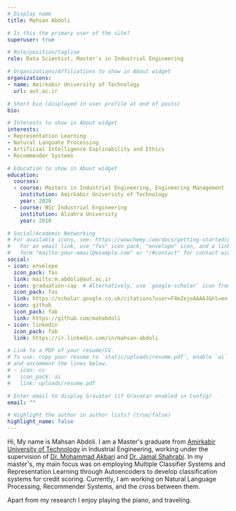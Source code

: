 ```yaml
---
# Display name
title: Mahsan Abdoli

# Is this the primary user of the site?
superuser: true

# Role/position/tagline
role: Data Scientist, Master's in Industrial Engineering

# Organizations/Affiliations to show in About widget
organizations:
- name: Amirkabir University of Technology
  url: aut.ac.ir

# Short bio (displayed in user profile at end of posts)
bio: 

# Interests to show in About widget
interests:
- Representation Learning
- Natural Languate Processing
- Artificial Intelligence Explinability and Ethics
- Recommender Systems

# Education to show in About widget
education:
  courses:
  - course: Masters in Industrial Engineering, Engineering Management
    institution: Amirkabir University of Technology
    year: 2020
  - course: BSc Industrial Engineering
    institution: Alzahra University
    year: 2018

# Social/Academic Networking
# For available icons, see: https://wowchemy.com/docs/getting-started/page-builder/#icons
#   For an email link, use "fas" icon pack, "envelope" icon, and a link in the
#   form "mailto:your-email@example.com" or "/#contact" for contact widget.
social:
- icon: envelope
  icon_pack: fas
  link: mailto:m.abdoli@aut.ac.ir
- icon: graduation-cap  # Alternatively, use `google-scholar` icon from `ai` icon pack
  icon_pack: fas
  link: https://scholar.google.co.uk/citations?user=F4mZejoAAAAJ&hl=en
- icon: github
  icon_pack: fab
  link: https://github.com/mahabdoli
- icon: linkedin
  icon_pack: fab
  link: https://ir.linkedin.com/in/mahsan-abdoli

# Link to a PDF of your resume/CV.
# To use: copy your resume to `static/uploads/resume.pdf`, enable `ai` icons in `params.toml`, 
# and uncomment the lines below.
# - icon: cv
#   icon_pack: ai
#   link: uploads/resume.pdf

# Enter email to display Gravatar (if Gravatar enabled in Config)
email: ""

# Highlight the author in author lists? (true/false)
highlight_name: false
---
```


Hi, My name is Mahsan Abdoli. I am a Master's graduate from [Amirkabir University of Technology](https://aut.ac.ir/en) in Industrial Engineering, working under the supervision of [Dr. Mohammad Akbari](https://aut.ac.ir/cv/2046/Mohammad%20Akbari) and [Dr. Jamal Shahrabi](https://aut.ac.ir/cv/2233/JAMAL-SHAHRABI?slc_lang=en&&cv=2233&mod=scv). In my master's, my main focus was on employing Multiple Classifier Systems and Representation Learning through Autoencoders to develop classification systems for credit scoring. Currently, I am working on Natural Language Processing, Recommender Systems, and the cross between them.  

Apart from my research I enjoy playing the piano, and traveling. 


